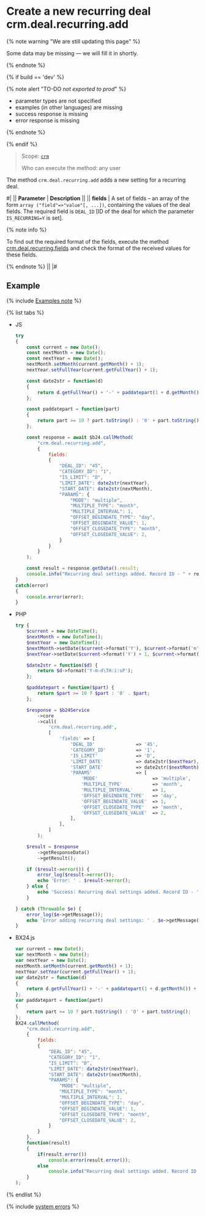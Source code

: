 # Create a new recurring deal crm.deal.recurring.add

{% note warning "We are still updating this page" %}

Some data may be missing — we will fill it in shortly.

{% endnote %}

{% if build == 'dev' %}

{% note alert "TO-DO _not exported to prod_" %}

- parameter types are not specified
- examples (in other languages) are missing
- success response is missing
- error response is missing

{% endnote %}

{% endif %}

> Scope: [`crm`](../../../scopes/permissions.md)
>
> Who can execute the method: any user

The method `crm.deal.recurring.add` adds a new setting for a recurring deal.

#|
|| **Parameter** | **Description** ||
|| **fields** | A set of fields – an array of the form `array ("field"=>"value"[, ...])`, containing the values of the deal fields. The required field is `DEAL_ID` [ID of the deal for which the parameter `IS_RECURRING=Y` is set]. 

{% note info %}

To find out the required format of the fields, execute the method [crm.deal.recurring.fields](./crm-deal-recurring-fields.md) and check the format of the received values for these fields.

{% endnote %}
||
|#

## Example

{% include [Examples note](../../../../_includes/examples.md) %}

{% list tabs %}

- JS


    ```js
    try
    {
    	const current = new Date();
    	const nextMonth = new Date();
    	const nextYear = new Date();
    	nextMonth.setMonth(current.getMonth() + 1);
    	nextYear.setFullYear(current.getFullYear() + 1);
    
    	const date2str = function(d)
    	{
    		return d.getFullYear() + '-' + paddatepart(1 + d.getMonth()) + '-' + paddatepart(d.getDate()) + 'T' + paddatepart(d.getHours()) + ':' + paddatepart(d.getMinutes()) + ':' + paddatepart(d.getSeconds()) + '+02:00';
    	};
    
    	const paddatepart = function(part)
    	{
    		return part >= 10 ? part.toString() : '0' + part.toString();
    	};
    
    	const response = await $b24.callMethod(
    		"crm.deal.recurring.add",
    		{
    			fields:
    			{
    				"DEAL_ID": "45",
    				"CATEGORY_ID": "1",
    				"IS_LIMIT": "D",
    				"LIMIT_DATE": date2str(nextYear),
    				"START_DATE": date2str(nextMonth),
    				"PARAMS": {
    					"MODE": "multiple",
    					"MULTIPLE_TYPE": "month",
    					"MULTIPLE_INTERVAL": 1,
    					"OFFSET_BEGINDATE_TYPE": "day",
    					"OFFSET_BEGINDATE_VALUE": 1,
    					"OFFSET_CLOSEDATE_TYPE": "month",
    					"OFFSET_CLOSEDATE_VALUE": 2,
    				}
    			}
    		}
    	);
    
    	const result = response.getData().result;
    	console.info("Recurring deal settings added. Record ID - " + result);
    }
    catch(error)
    {
    	console.error(error);
    }
    ```

- PHP


    ```php
    try {
        $current = new DateTime();
        $nextMonth = new DateTime();
        $nextYear = new DateTime();
        $nextMonth->setDate($current->format('Y'), $current->format('m') + 1, $current->format('d'));
        $nextYear->setDate($current->format('Y') + 1, $current->format('m'), $current->format('d'));
    
        $date2str = function($d) {
            return $d->format('Y-m-d\TH:i:sP');
        };
    
        $paddatepart = function($part) {
            return $part >= 10 ? $part : '0' . $part;
        };
    
        $response = $b24Service
            ->core
            ->call(
                'crm.deal.recurring.add',
                [
                    'fields' => [
                        'DEAL_ID'               => '45',
                        'CATEGORY_ID'           => '1',
                        'IS_LIMIT'              => 'D',
                        'LIMIT_DATE'            => date2str($nextYear),
                        'START_DATE'            => date2str($nextMonth),
                        'PARAMS'                => [
                            'MODE'                    => 'multiple',
                            'MULTIPLE_TYPE'           => 'month',
                            'MULTIPLE_INTERVAL'       => 1,
                            'OFFSET_BEGINDATE_TYPE'   => 'day',
                            'OFFSET_BEGINDATE_VALUE'  => 1,
                            'OFFSET_CLOSEDATE_TYPE'   => 'month',
                            'OFFSET_CLOSEDATE_VALUE'  => 2,
                        ],
                    ],
                ]
            );
    
        $result = $response
            ->getResponseData()
            ->getResult();
    
        if ($result->error()) {
            error_log($result->error());
            echo 'Error: ' . $result->error();
        } else {
            echo 'Success: Recurring deal settings added. Record ID - ' . $result->data();
        }
    
    } catch (Throwable $e) {
        error_log($e->getMessage());
        echo 'Error adding recurring deal settings: ' . $e->getMessage();
    }
    ```

- BX24.js

    ```js
    var current = new Date();
    var nextMonth = new Date();
    var nextYear = new Date();
    nextMonth.setMonth(current.getMonth() + 1);
    nextYear.setYear(current.getFullYear() + 1);
    var date2str = function(d)
    {
        return d.getFullYear() + '-' + paddatepart(1 + d.getMonth()) + '-' + paddatepart(d.getDate()) + 'T' + paddatepart(d.getHours()) + ':' + paddatepart(d.getMinutes()) + ':' + paddatepart(d.getSeconds()) + '+02:00';
    };
    var paddatepart = function(part)
    {
        return part >= 10 ? part.toString() : '0' + part.toString();
    };
    BX24.callMethod(
        "crm.deal.recurring.add",
        {
            fields:
            {
                "DEAL_ID": "45",
                "CATEGORY_ID": "1",
                "IS_LIMIT": "D",
                "LIMIT_DATE": date2str(nextYear),
                "START_DATE": date2str(nextMonth),
                "PARAMS": {
                    "MODE": "multiple",
                    "MULTIPLE_TYPE": "month",
                    "MULTIPLE_INTERVAL": 1,
                    "OFFSET_BEGINDATE_TYPE": "day",
                    "OFFSET_BEGINDATE_VALUE": 1,
                    "OFFSET_CLOSEDATE_TYPE": "month",
                    "OFFSET_CLOSEDATE_VALUE": 2,
                }
            }
        },
        function(result)
        {
            if(result.error())
                console.error(result.error());
            else
                console.info("Recurring deal settings added. Record ID - " + result.data());
        }
    );
    ```

{% endlist %}



{% include [system errors](../../../../_includes/system-errors.md) %}
